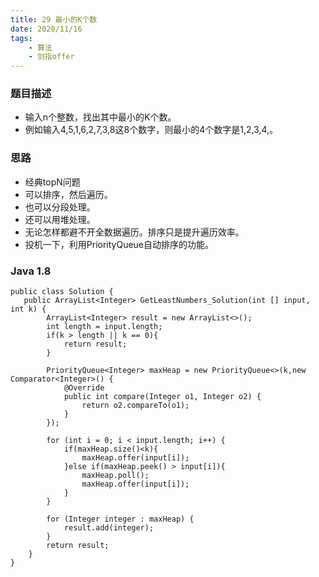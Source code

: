 ```yaml
---
title: 29 最小的K个数
date: 2020/11/16
tags: 
    - 算法
    - 剑指offer
---
```


### 题目描述
- 输入n个整数，找出其中最小的K个数。
- 例如输入4,5,1,6,2,7,3,8这8个数字，则最小的4个数字是1,2,3,4,。
<!-- more -->

### 思路
- 经典topN问题
- 可以排序，然后遍历。
- 也可以分段处理。
- 还可以用堆处理。
- 无论怎样都避不开全数据遍历。排序只是提升遍历效率。
- 投机一下，利用PriorityQueue自动排序的功能。
### Java 1.8

```
public class Solution {
   public ArrayList<Integer> GetLeastNumbers_Solution(int [] input, int k) {
        ArrayList<Integer> result = new ArrayList<>();
        int length = input.length;
        if(k > length || k == 0){
            return result;
        }
        
        PriorityQueue<Integer> maxHeap = new PriorityQueue<>(k,new Comparator<Integer>() {
            @Override
            public int compare(Integer o1, Integer o2) {
                return o2.compareTo(o1);
            }
        });
        
        for (int i = 0; i < input.length; i++) {
            if(maxHeap.size()<k){
                maxHeap.offer(input[i]);
            }else if(maxHeap.peek() > input[i]){
                maxHeap.poll();
                maxHeap.offer(input[i]);
            }
        }
      
        for (Integer integer : maxHeap) {
            result.add(integer); 
        }
        return result;
    }
}
```